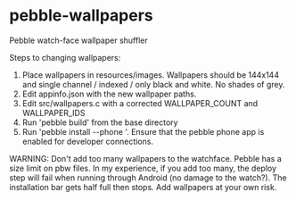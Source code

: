 pebble-wallpapers
=================
Pebble watch-face wallpaper shuffler

Steps to changing wallpapers:
1) Place wallpapers in resources/images. Wallpapers should be 144x144 and single channel / indexed / only black and white. No shades of grey.
2) Edit appinfo.json with the new wallpaper paths.
3) Edit src/wallpapers.c with a corrected WALLPAPER_COUNT and WALLPAPER_IDS
4) Run 'pebble build' from the base directory
5) Run 'pebble install --phone <phone ip address>'. Ensure that the pebble phone app is enabled for developer connections.

WARNING:
Don't add too many wallpapers to the watchface. Pebble has a size limit on pbw files. In my experience, if you add too many, the deploy step will fail when running through Android (no damage to the watch?). The installation bar gets half full then stops. Add wallpapers at your own risk.

